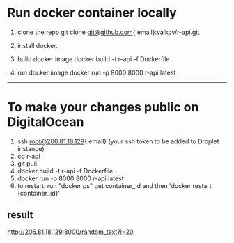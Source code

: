 # Run docker container locally

1.  clone the repo git clone [git\@github.com](mailto:git@github.com){.email}:valkov/r-api.git

2.  install docker..

3.  build docker image docker build -t r-api -f Dockerfile .

4.  run docker image docker run -p 8000:8000 r-api:latest

------------------------------------------------------------------------

# To make your changes public on DigitalOcean

1.  ssh [root\@206.81.18.129](mailto:root@206.81.18.129){.email} (your ssh token to be added to Droplet instance)
2.  cd r-api
3.  git pull
4.  docker build -t r-api -f Dockerfile .
5.  docker run -p 8000:8000 r-api:latest
6.  to restart: run "docker ps" get container_id and then 'docker restart {container_id}'

## result

<http://206.81.18.129:8000/random_text?l=20>
